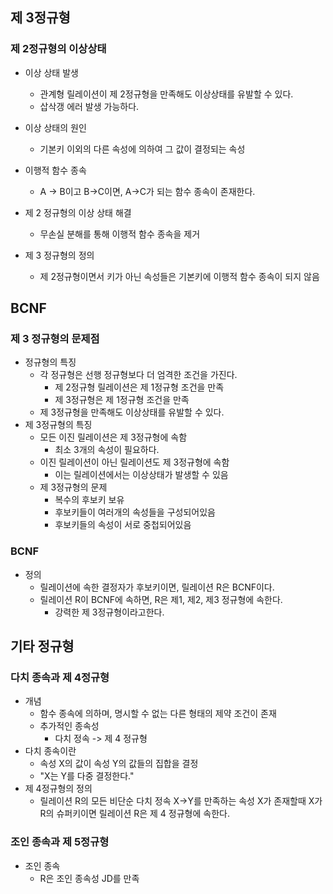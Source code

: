 ## 제 3정규형
### 제 2정규형의 이상상태
- 이상 상태 발생
	- 관계형 릴레이션이 제 2정규형을 만족해도 이상상태를 유발할 수 있다.
	- 삽삭갱 에러 발생 가능하다.

- 이상 상태의 원인
	- 기본키 이외의 다른 속성에 의하여 그 값이 결정되는 속성

- 이행적 함수 종속
	- A -> B이고 B->C이면, A->C가 되는 함수 종속이 존재한다.

- 제 2 정규형의 이상 상태 해결
	- 무손실 분해를 통해 이행적 함수 종속을 제거
- 제 3 정규형의 정의
	- 제 2정규형이면서 키가 아닌 속성들은 기본키에 이행적 함수 종속이 되지 않음


## BCNF

### 제 3 정규형의 문제점
- 정규형의 특징
	- 각 정규형은 선행 정규형보다 더 엄격한 조건을 가진다.
		- 제 2정규형 릴레이션은 제 1정규형 조건을 만족
		- 제 3정규형은 제 1정규형 조건을 만족
	- 제 3정규형을 만족해도 이상상태를 유발할 수 있다.
- 제 3정규형의 특징
	- 모든 이진 릴레이션은 제 3정규형에 속함
		- 최소 3개의 속성이 필요하다.
	- 이진 릴레이션이 아닌 릴레이션도 제 3정규형에 속함
		- 이는 릴레이션에서는 이상상태가 발생할 수 있음
	- 제 3정규형의 문제
		- 복수의 후보키 보유
		- 후보키들이 여러개의 속성들을 구성되어있음
		- 후보키들의 속성이 서로 중첩되어있음

### BCNF
- 정의
	- 릴레이션에 속한 결정자가 후보키이면, 릴레이션 R은 BCNF이다.
	- 릴레이션 R이 BCNF에 속하면, R은 제1, 제2, 제3 정규형에 속한다.
		- 강력한 제 3정규형이라고한다.

## 기타 정규형
### 다치 종속과 제 4정규형
- 개념
	- 함수 종속에 의하며, 명시할 수 없는 다른 형태의 제약 조건이 존재
	- 추가적인 종속성
		- 다치 정속 -> 제 4 정규형
- 다치 종속이란
	- 속성 X의 값이 속성 Y의 값들의 집합을 결정
	- "X는 Y를 다중 결정한다."
- 제 4정규형의 정의
	- 릴레이션 R의 모든 비단순 다치 정속 X->Y를 만족하는 속성 X가 존재할때 X가 R의 슈퍼키이면 릴레이션 R은 제 4 정규형에 속한다.

### 조인 종속과 제 5정규형
- 조인 종속
	- R은 조인 종속성 JD를 만족